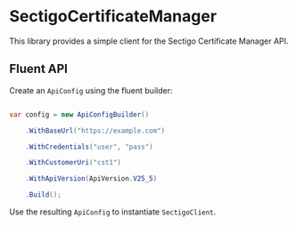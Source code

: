 # SectigoCertificateManager



This library provides a simple client for the Sectigo Certificate Manager API.



## Fluent API



Create an `ApiConfig` using the fluent builder:



```csharp

var config = new ApiConfigBuilder()

    .WithBaseUrl("https://example.com")

    .WithCredentials("user", "pass")

    .WithCustomerUri("cst1")

    .WithApiVersion(ApiVersion.V25_5)

    .Build();

```



Use the resulting `ApiConfig` to instantiate `SectigoClient`.

